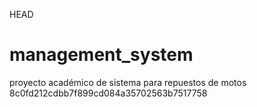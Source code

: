 HEAD


# management_system
proyecto académico de sistema para repuestos de motos
8c0fd212cdbb7f899cd084a35702563b7517758
